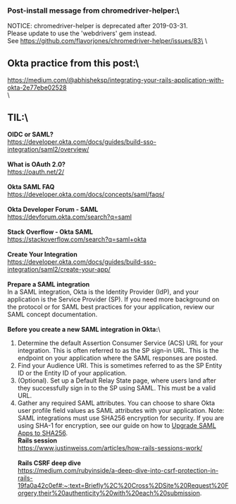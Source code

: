### Post-install message from chromedriver-helper:\
NOTICE: chromedriver-helper is deprecated after 2019-03-31.\
Please update to use the 'webdrivers' gem instead.\
See https://github.com/flavorjones/chromedriver-helper/issues/83\
\
## Okta practice from this post:\
https://medium.com/@abhisheksp/integrating-your-rails-application-with-okta-2e77ebe02528 \
\
## TIL:\
**OIDC or SAML?**\
https://developer.okta.com/docs/guides/build-sso-integration/saml2/overview/ \
\
**What is OAuth 2.0?**\
https://oauth.net/2/ \
\
**Okta SAML FAQ**\
https://developer.okta.com/docs/concepts/saml/faqs/ \
\
**Okta Developer Forum - SAML**\
https://devforum.okta.com/search?q=saml \
\
**Stack Overflow - Okta SAML**\
https://stackoverflow.com/search?q=saml+okta \
\
**Create Your Integration**\
https://developer.okta.com/docs/guides/build-sso-integration/saml2/create-your-app/ \
\
**Prepare a SAML integration**\
In a SAML integration, Okta is the Identity Provider (IdP), and your application is the Service Provider (SP). If you need more background on the protocol or for SAML best practices for your application, review our SAML concept documentation.\
\
**Before you create a new SAML integration in Okta:**\
1. Determine the default Assertion Consumer Service (ACS) URL for your integration. This is often referred to as the SP sign-in URL. This is the endpoint on your application where the SAML responses are posted.
2. Find your Audience URI. This is sometimes referred to as the SP Entity ID or the Entity ID of your application.
3. (Optional). Set up a Default Relay State page, where users land after they successfully sign in to the SP using SAML. This must be a valid URL.
4. Gather any required SAML attributes. You can choose to share Okta user profile field values as SAML attributes with your application.
Note: SAML integrations must use SHA256 encryption for security. If you are using SHA-1 for encryption, see our guide on how to [Upgrade SAML Apps to SHA256](https://developer.okta.com/docs/guides/updating-saml-cert/overview/).
\
**Rails session**\
https://www.justinweiss.com/articles/how-rails-sessions-work/ \
\
**Rails CSRF deep dive**\
https://medium.com/rubyinside/a-deep-dive-into-csrf-protection-in-rails-19fa0a42c0ef#:~:text=Briefly%2C%20Cross%2DSite%20Request%20Forgery,their%20authenticity%20with%20each%20submission.